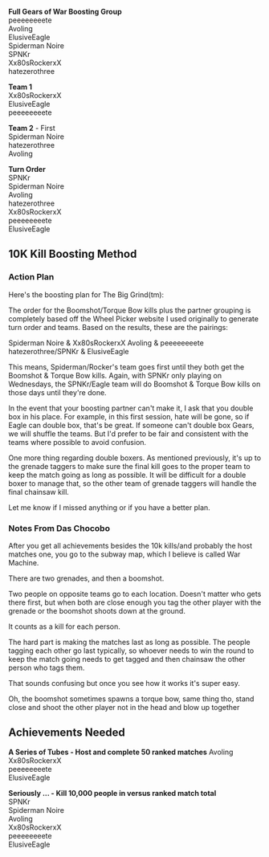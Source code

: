 
**Full Gears of War Boosting Group**  
peeeeeeeete  
Avoling  
ElusiveEagle  
Spiderman Noire  
SPNKr  
Xx80sRockerxX  
hatezerothree  
  


**Team 1**  
Xx80sRockerxX  
ElusiveEagle  
peeeeeeeete  

**Team 2** - First  
Spiderman Noire  
hatezerothree  
Avoling  



**Turn Order**  
SPNKr  
Spiderman Noire  
Avoling  
hatezerothree  
Xx80sRockerxX  
peeeeeeeete  
ElusiveEagle  


## 10K Kill Boosting Method

### Action Plan
Here's the boosting plan for The Big Grind(tm):

The order for the Boomshot/Torque Bow kills plus the partner grouping is completely based off the Wheel Picker website I used originally to generate turn order and teams. Based on the results, these are the pairings:

Spiderman Noire & Xx80sRockerxX
Avoling & peeeeeeeete
hatezerothree/SPNKr & ElusiveEagle

This means, Spiderman/Rocker's team goes first until they both get the Boomshot & Torque Bow kills. Again, with SPNKr only playing on Wednesdays, the SPNKr/Eagle team will do Boomshot & Torque Bow kills on those days until they're done. 

In the event that your boosting partner can't make it, I ask that you double box in his place. For example, in this first session, hate will be gone, so if Eagle can double box, that's be great. If someone can't double box Gears, we will shuffle the teams. But I'd prefer to be fair and consistent with the teams where possible to avoid confusion. 

One more thing regarding double boxers. As mentioned previously, it's up to the grenade taggers to make sure the final kill goes to the proper team to keep the match going as long as possible. It will be difficult for a double boxer to manage that, so the other team of grenade taggers will handle the final chainsaw kill. 

Let me know if I missed anything or if you have a better plan. 
### Notes From Das Chocobo
After you get all achievements besides the 10k kills/and probably the host matches one, you go to the subway map, which I believe is called War Machine. 

There are two grenades, and then a boomshot. 

Two people on opposite teams go to each location. Doesn't matter who gets there first, but when both are close enough you tag the other player with the grenade or the boomshot shoots down at the ground. 

It counts as a kill for each person. 

The hard part is making the matches last as long as possible. The people tagging each other go last typically, so whoever needs to win the round to keep the match going needs to get tagged and then chainsaw the other person who tags them.

That sounds confusing but once you see how it works it's super easy.

Oh, the boomshot sometimes spawns a torque bow, same thing tho, stand close and shoot the other player not in the head and blow up together

## Achievements Needed

**A Series of Tubes - Host and complete 50 ranked matches** 
Avoling  
Xx80sRockerxX  
peeeeeeeete  
ElusiveEagle  

**Seriously ... - Kill 10,000 people in versus ranked match total**  
SPNKr  
Spiderman Noire  
Avoling  
Xx80sRockerxX  
peeeeeeeete  
ElusiveEagle  





